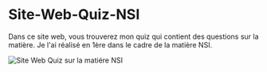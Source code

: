 # Site-Web-Quiz-NSI
Dans ce site web, vous trouverez mon quiz qui contient des questions sur la matière. Je l'ai réalisé en 1ère dans le cadre de la matière NSI.

![Site Web Quiz sur la matiére NSI](https://github.com/user-attachments/assets/d2910f9b-9d23-4b3f-993b-a0f5aa34eab4)

